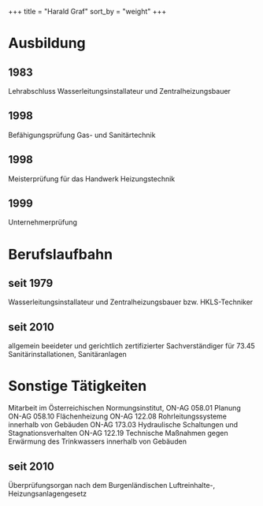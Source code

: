 +++
title = "Harald Graf"
sort_by = "weight"
+++

# Ausbildung

## 1983

Lehrabschluss Wasserleitungsinstallateur und Zentralheizungsbauer

## 1998

Befähigungsprüfung Gas- und Sanitärtechnik

## 1998

Meisterprüfung für das Handwerk Heizungstechnik

## 1999

Unternehmerprüfung

# Berufslaufbahn

## seit 1979

Wasserleitungsinstallateur und Zentralheizungsbauer bzw. HKLS-Techniker

## seit 2010

allgemein beeideter und gerichtlich zertifizierter Sachverständiger für
73.45 Sanitärinstallationen, Sanitäranlagen

# Sonstige Tätigkeiten

Mitarbeit im Österreichischen Normungsinstitut,
ON-AG 058.01 Planung ON-AG 058.10 Flächenheizung ON-AG 122.08 Rohrleitungssysteme innerhalb von Gebäuden ON-AG 173.03 Hydraulische Schaltungen und Stagnationsverhalten ON-AG 122.19 Technische Maßnahmen gegen Erwärmung des Trinkwassers innerhalb von Gebäuden

## seit 2010

Überprüfungsorgan nach dem Burgenländischen Luftreinhalte-, Heizungsanlagengesetz
